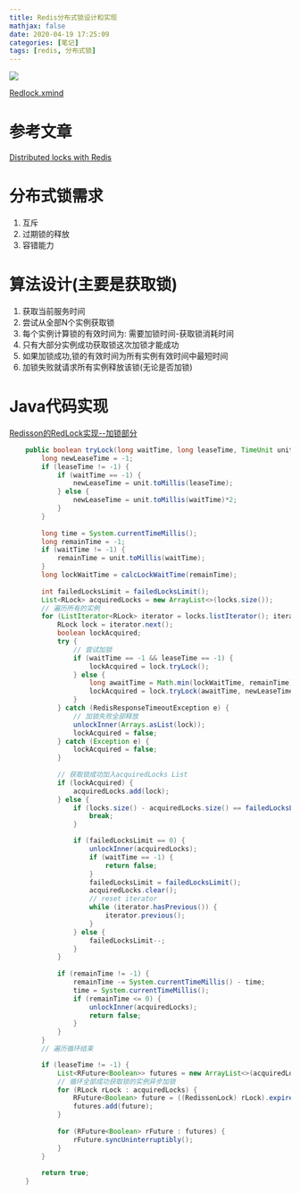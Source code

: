```yaml
---
title: Redis分布式锁设计和实现
mathjax: false
date: 2020-04-19 17:25:09
categories: [笔记]
tags: [redis, 分布式锁]
---
```

![](https://misakatang.oss-cn-beijing.aliyuncs.com/blog_picture/distributed-locks-with-redis.png)
<!-- more -->
[Redlock.xmind](https://github.com/TangMisaka23001/TangMisaka23001.github.io/blob/source/xmind/Redlock.xmind)
# 参考文章
[Distributed locks with Redis](https://redis.io/topics/distlock)
# 分布式锁需求
1. 互斥
2. 过期锁的释放
3. 容错能力

# 算法设计(主要是获取锁)
1. 获取当前服务时间
2. 尝试从全部N个实例获取锁
3. 每个实例计算锁的有效时间为: 需要加锁时间-获取锁消耗时间
4. 只有大部分实例成功获取锁这次加锁才能成功
5. 如果加锁成功,锁的有效时间为所有实例有效时间中最短时间
6. 加锁失败就请求所有实例释放该锁(无论是否加锁)

# Java代码实现
[Redisson的RedLock实现--加锁部分](https://github.com/redisson/redisson/blob/bf8e9d358ed51407cc91ad146ac52e812918fc43/redisson/src/main/java/org/redisson/RedissonMultiLock.java#L353)
```java
    public boolean tryLock(long waitTime, long leaseTime, TimeUnit unit) throws InterruptedException {
        long newLeaseTime = -1;
        if (leaseTime != -1) {
            if (waitTime == -1) {
                newLeaseTime = unit.toMillis(leaseTime);
            } else {
                newLeaseTime = unit.toMillis(waitTime)*2;
            }
        }
        
        long time = System.currentTimeMillis();
        long remainTime = -1;
        if (waitTime != -1) {
            remainTime = unit.toMillis(waitTime);
        }
        long lockWaitTime = calcLockWaitTime(remainTime);
        
        int failedLocksLimit = failedLocksLimit();
        List<RLock> acquiredLocks = new ArrayList<>(locks.size());
        // 遍历所有的实例
        for (ListIterator<RLock> iterator = locks.listIterator(); iterator.hasNext();) {
            RLock lock = iterator.next();
            boolean lockAcquired;
            try {
                // 尝试加锁
                if (waitTime == -1 && leaseTime == -1) {
                    lockAcquired = lock.tryLock();
                } else {
                    long awaitTime = Math.min(lockWaitTime, remainTime);
                    lockAcquired = lock.tryLock(awaitTime, newLeaseTime, TimeUnit.MILLISECONDS);
                }
            } catch (RedisResponseTimeoutException e) {
                // 加锁失败全部释放
                unlockInner(Arrays.asList(lock));
                lockAcquired = false;
            } catch (Exception e) {
                lockAcquired = false;
            }
            
            // 获取锁成功加入acquiredLocks List
            if (lockAcquired) {
                acquiredLocks.add(lock);
            } else {
                if (locks.size() - acquiredLocks.size() == failedLocksLimit()) {
                    break;
                }

                if (failedLocksLimit == 0) {
                    unlockInner(acquiredLocks);
                    if (waitTime == -1) {
                        return false;
                    }
                    failedLocksLimit = failedLocksLimit();
                    acquiredLocks.clear();
                    // reset iterator
                    while (iterator.hasPrevious()) {
                        iterator.previous();
                    }
                } else {
                    failedLocksLimit--;
                }
            }
            
            if (remainTime != -1) {
                remainTime -= System.currentTimeMillis() - time;
                time = System.currentTimeMillis();
                if (remainTime <= 0) {
                    unlockInner(acquiredLocks);
                    return false;
                }
            }
        }
        // 遍历循环结束

        if (leaseTime != -1) {
            List<RFuture<Boolean>> futures = new ArrayList<>(acquiredLocks.size());
            // 循环全部成功获取锁的实例异步加锁
            for (RLock rLock : acquiredLocks) {
                RFuture<Boolean> future = ((RedissonLock) rLock).expireAsync(unit.toMillis(leaseTime), TimeUnit.MILLISECONDS);
                futures.add(future);
            }
            
            for (RFuture<Boolean> rFuture : futures) {
                rFuture.syncUninterruptibly();
            }
        }
        
        return true;
    }
```